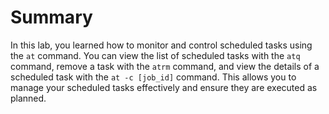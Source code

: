 # Summary

In this lab, you learned how to monitor and control scheduled tasks using the `at` command. You can view the list of scheduled tasks with the `atq` command, remove a task with the `atrm` command, and view the details of a scheduled task with the `at -c [job_id]` command. This allows you to manage your scheduled tasks effectively and ensure they are executed as planned.
